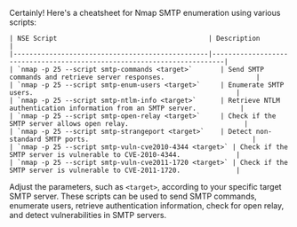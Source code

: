 Certainly! Here's a cheatsheet for Nmap SMTP enumeration using various scripts:

```
| NSE Script                                      | Description                                                             |
|-------------------------------------------------|-------------------------------------------------------------------------|
| `nmap -p 25 --script smtp-commands <target>`       | Send SMTP commands and retrieve server responses.                       |
| `nmap -p 25 --script smtp-enum-users <target>`     | Enumerate SMTP users.                                                   |
| `nmap -p 25 --script smtp-ntlm-info <target>`      | Retrieve NTLM authentication information from an SMTP server.           |
| `nmap -p 25 --script smtp-open-relay <target>`     | Check if the SMTP server allows open relay.                             |
| `nmap -p 25 --script smtp-strangeport <target>`    | Detect non-standard SMTP ports.                                         |
| `nmap -p 25 --script smtp-vuln-cve2010-4344 <target>` | Check if the SMTP server is vulnerable to CVE-2010-4344.              |
| `nmap -p 25 --script smtp-vuln-cve2011-1720 <target>` | Check if the SMTP server is vulnerable to CVE-2011-1720.              |
```

Adjust the parameters, such as `<target>`, according to your specific target SMTP server. These scripts can be used to send SMTP commands, enumerate users, retrieve authentication information, check for open relay, and detect vulnerabilities in SMTP servers.
